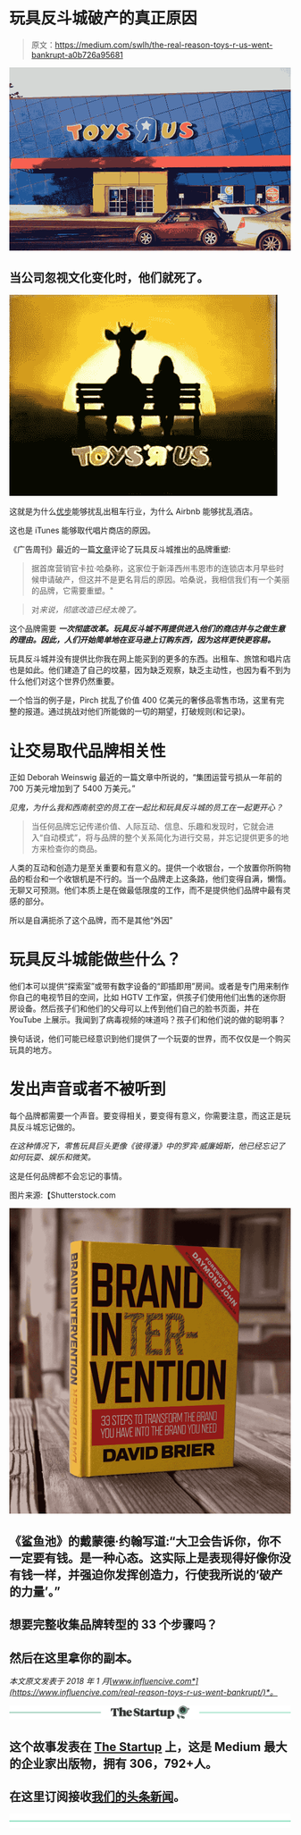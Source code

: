 # 玩具反斗城破产的真正原因

> 原文：<https://medium.com/swlh/the-real-reason-toys-r-us-went-bankrupt-a0b726a95681>

![](img/9ed39d58866f5db7c3734016c96739cc.png)

## 当公司忽视文化变化时，他们就死了。

![](img/2b6fd31290eaa6597d47189ffd7334e4.png)

这就是为什么[优步](https://www.influencive.com/uber-drivers-face-reality-self-driving-robot-cars/)能够扰乱出租车行业，为什么 Airbnb 能够扰乱酒店。

这也是 iTunes 能够取代唱片商店的原因。

《广告周刊》最近的一篇[文章](http://www.adweek.com/brand-marketing/toys-r-us-wants-to-be-a-champion-of-play-with-new-brand-positioning-that-highlights-playtime/)评论了玩具反斗城推出的品牌重塑:

> 据首席营销官卡拉·哈桑称，这家位于新泽西州韦恩市的连锁店本月早些时候申请破产，但这并不是更名背后的原因。哈桑说，我相信我们有一个美丽的品牌，它需要重塑。"

> 对*来说，彻底改造已经太晚了。*

这个品牌需要 ***一次彻底改革。玩具反斗城不再提供进入他们的商店并与之做生意的理由。因此，人们开始简单地在亚马逊上订购东西，因为这样更快更容易。***

玩具反斗城并没有提供比你我在网上能买到的更多的东西。出租车、旅馆和唱片店也是如此。他们建造了自己的坟墓，因为缺乏观察，缺乏主动性，也因为看不到为什么他们对这个世界仍然重要。

一个恰当的例子是，Pirch 扰乱了价值 400 亿美元的奢侈品零售市场，这里有完整的报道。通过挑战对他们所能做的一切的期望，打破规则(和记录)。

# 让交易取代品牌相关性

正如 Deborah Weinswig 最近的一篇文章中所说的，“集团运营亏损从一年前的 700 万美元增加到了 5400 万美元。”

*见鬼，为什么我和西南航空的员工在一起比和玩具反斗城的员工在一起更开心？*

> 当任何品牌忘记传递价值、人际互动、信息、乐趣和发现时，它就会进入“自动模式”，将与品牌的整个关系简化为进行交易，并忘记提供更多的地方来检查你的商品。

人类的互动和创造力是至关重要和有意义的。提供一个收银台，一个放置你所购物品的柜台和一个收银机是不行的。当一个品牌走上这条路，他们变得自满，懒惰。无聊又可预测。他们本质上是在做最低限度的工作，而不是提供他们品牌中最有灵感的部分。

所以是自满扼杀了这个品牌，而不是其他“外因”

# 玩具反斗城能做些什么？

他们本可以提供“探索室”或带有数字设备的“即插即用”房间。或者是专门用来制作你自己的电视节目的空间，比如 HGTV 工作室，供孩子们使用他们出售的迷你厨房设备。然后孩子们和他们的父母可以上传到他们自己的脸书页面，并在 YouTube 上展示。我闻到了病毒视频的味道吗？孩子们和他们说的做的聪明事？

换句话说，他们可能已经意识到他们提供了一个玩耍的世界，而不仅仅是一个购买玩具的地方。

# 发出声音或者不被听到

每个品牌都需要一个声音。要变得相关，要变得有意义，你需要注意，而这正是玩具反斗城忘记做的。

*在这种情况下，零售玩具巨头更像《彼得潘》中的罗宾·威廉姆斯，他已经忘记了如何玩耍、娱乐和微笑。*

这是任何品牌都不会忘记的事情。

图片来源:【Shutterstock.com 

![](img/a7af4d99c38d6094b5144d10cb265fc8.png)

## 《鲨鱼池》的戴蒙德·约翰写道:“大卫会告诉你，你不一定要有钱。是一种心态。这实际上是表现得好像你没有钱一样，并强迫你发挥创造力，行使我所说的‘破产的力量’。”

## 想要完整收集品牌转型的 33 个步骤吗？

## 然后在这里拿你的副本。

*本文原文发表于 2018 年 1 月*[*www.influencive.com*](https://www.influencive.com/real-reason-toys-r-us-went-bankrupt/)*。*

[![](img/308a8d84fb9b2fab43d66c117fcc4bb4.png)](https://medium.com/swlh)

## 这个故事发表在 [The Startup](https://medium.com/swlh) 上，这是 Medium 最大的企业家出版物，拥有 306，792+人。

## 在这里订阅接收[我们的头条新闻](http://growthsupply.com/the-startup-newsletter/)。

[![](img/b0164736ea17a63403e660de5dedf91a.png)](https://medium.com/swlh)